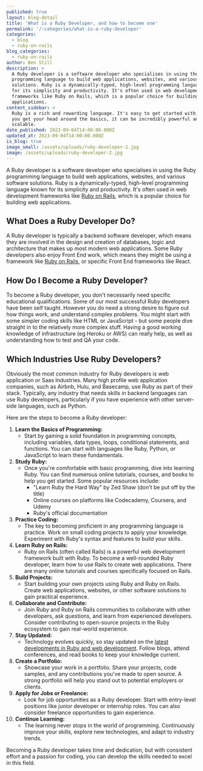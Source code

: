 ```yaml
---
published: true
layout: blog-detail
title: 'What is a Ruby Developer, and how to become one'
permalink: '/:categories/what-is-a-ruby-developer'
categories:
  - blog
  - ruby-on-rails
blog_categories:
  - ruby-on-rails
author: Ben Still
description: >
  A Ruby developer is a software developer who specialises in using the Ruby
  programming language to build web applications, websites, and various software
  solutions. Ruby is a dynamically-typed, high-level programming language known
  for its simplicity and productivity. It's often used in web development
  frameworks like Ruby on Rails, which is a popular choice for building web
  applications.
content_sidebar: >
  Ruby is a rich and rewarding language. It's easy to get started with, but once
  you get your head around the basics, it can be incredibly powerful and
  scalable.
date_published: 2023-09-04T14:00:00.000Z
updated_at: 2023-09-04T14:00:00.000Z
is_blog: true
image_small: /assets/uploads/ruby-developer-1.jpg
image: /assets/uploads/ruby-developer-2.jpg
---
```


A Ruby developer is a software developer who specialises in using the Ruby programming language to build web applications, websites, and various software solutions. Ruby is a dynamically-typed, high-level programming language known for its simplicity and productivity. It's often used in web development frameworks like [Ruby on Rails](https://redant.com.au/blog/ruby-on-rails/ruby-on-rails-for-your-web-development), which is a popular choice for building web applications.

## What Does a Ruby Developer Do?

A Ruby developer is typically a backend software developer, which means they are involved in the design and creation of databases, logic and architecture that makes up most modern web applications. Some Ruby developers also enjoy Front End work, which means they might be using a framework like [Ruby on Rails](https://redant.com.au/blog/ruby-on-rails/why-we-use-ruby-on-rails/), or specific Front End frameworks like React.

## How Do I Become a Ruby Developer?

To become a Ruby developer, you don't necessarily need specific educational qualifications. Some of our most successful Ruby developers have been self taught. However you do need a strong desire to figure out how things work, and understand complex problems. You might start with some simpler coding skills like HTML or JavaScript - but some people dive straight in to the relatively more complex stuff. Having a good working knowledge of infrastructure (eg Heroku or AWS) can really help, as well as understanding how to test and QA your code.

## Which Industries Use Ruby Developers?

Obviously the most common industry for Ruby developers is web application or Saas Industries. Many high profile web application companies, such as Airbnb, Hulu, and Basecamp, use Ruby as part of their stack. Typically, any industry that needs skills in backend languages can use Ruby developers, particularly if you have experience with other server-side languages, such as Python.

Here are the steps to become a Ruby developer:

1. **Learn the Basics of Programming:**
   * Start by gaining a solid foundation in programming concepts, including variables, data types, loops, conditional statements, and functions. You can start with languages like Ruby, Python, or JavaScript to learn these fundamentals.
2. **Study Ruby:**
   * Once you're comfortable with basic programming, dive into learning Ruby. You can find numerous online tutorials, courses, and books to help you get started. Some popular resources include:
     * "Learn Ruby the Hard Way" by Zed Shaw (don't be put off by the title)
     * Online courses on platforms like Codecademy, Coursera, and Udemy
     * Ruby's official documentation
3. **Practice Coding:**
   * The key to becoming proficient in any programming language is practice. Work on small coding projects to apply your knowledge. Experiment with Ruby's syntax and features to build your skills.
4. **Learn Ruby on Rails:**
   * Ruby on Rails (often called Rails) is a powerful web development framework built with Ruby. To become a well-rounded Ruby developer, learn how to use Rails to create web applications. There are many online tutorials and courses specifically focused on Rails.
5. **Build Projects:**
   * Start building your own projects using Ruby and Ruby on Rails. Create web applications, websites, or other software solutions to gain practical experience.
6. **Collaborate and Contribute:**
   * Join Ruby and Ruby on Rails communities to collaborate with other developers, ask questions, and learn from experienced developers. Consider contributing to open-source projects in the Ruby ecosystem to gain real-world experience.
7. **Stay Updated:**
   * Technology evolves quickly, so stay updated on the [latest developments in Ruby and web development](https://redant.com.au/blog/ruby-on-rails/why-keep-your-app-up-to-date). Follow blogs, attend conferences, and read books to keep your knowledge current.
8. **Create a Portfolio:**
   * Showcase your work in a portfolio. Share your projects, code samples, and any contributions you've made to open source. A strong portfolio will help you stand out to potential employers or clients.
9. **Apply for Jobs or Freelance:**
   * Look for job opportunities as a Ruby developer. Start with entry-level positions like junior developer or internship roles. You can also consider freelance opportunities to gain experience.
10. **Continue Learning:**
    * The learning never stops in the world of programming. Continuously improve your skills, explore new technologies, and adapt to industry trends.

Becoming a Ruby developer takes time and dedication, but with consistent effort and a passion for coding, you can develop the skills needed to excel in this field.
